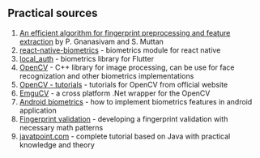 ## Practical sources
1. [An efficient algorithm for fingerprint preprocessing and feature extraction](https://www.sciencedirect.com/science/article/pii/S1877050910003479) by P. Gnanasivam and S. Muttan
2. [react-native-biometrics](https://github.com/SelfLender/react-native-biometrics) - biometrics module for react native
3. [local_auth](https://pub.dev/packages/local_auth) - biometrics library for Flutter
4. [OpenCV](https://github.com/opencv/opencv) - C++ library for image processing, can be use for face recognization and other biometrics implementations
5. [OpenCV - tutorials](https://docs.opencv.org/master/d9/df8/tutorial_root.html) - tutorials for OpenCV from official website
6. [EmguCV](https://github.com/emgucv/emgucv) - a cross platform .Net wrapper for the OpenCV 
7. [Android biometrics](https://source.android.com/security/biometric) - how to implement biometrics features in android application
8. [Fingerprint validation](http://article.sapub.org/10.5923.j.bioinformatics.20160603.01.html) - developing a fingerprint validation with necessary math patterns
9. [javatpoint.com](https://www.javatpoint.com/biometrics-tutorial) - complete tutorial based on Java with practical knowledge and theory
